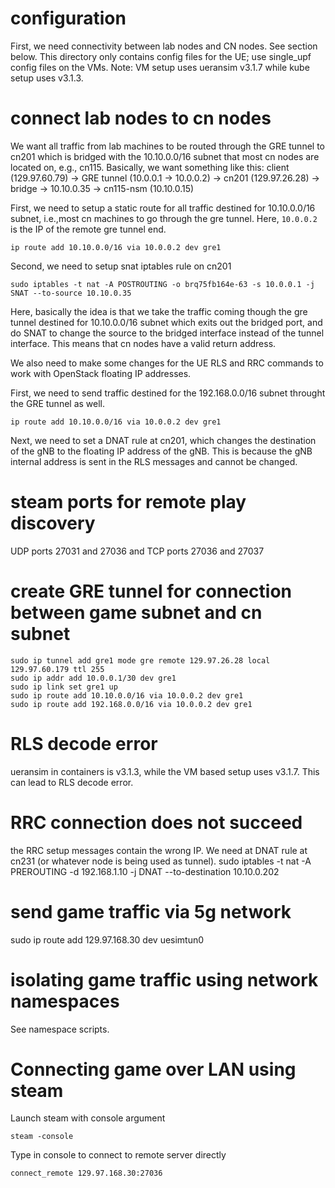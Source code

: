 # configuration

First, we need connectivity between lab nodes and CN nodes. See section below.
This directory only contains config files for the UE; use single_upf config files on the VMs.
Note: VM setup uses ueransim v3.1.7 while kube setup uses v3.1.3.

# connect lab nodes to cn nodes

We want all traffic from lab machines to be routed through the GRE tunnel to cn201 which is bridged with the 10.10.0.0/16 subnet that most cn nodes are located on, e.g., cn115. Basically, we want something like this: client (129.97.60.79) -> GRE tunnel (10.0.0.1 -> 10.0.0.2) -> cn201 (129.97.26.28) -> bridge -> 10.10.0.35 -> cn115-nsm (10.10.0.15)

First, we need to setup a static route for all traffic destined for 10.10.0.0/16 subnet, i.e.,most cn machines to go through the gre tunnel. Here, `10.0.0.2` is the IP of the remote gre tunnel end.

    ip route add 10.10.0.0/16 via 10.0.0.2 dev gre1


Second, we need to setup snat iptables rule on cn201


    sudo iptables -t nat -A POSTROUTING -o brq75fb164e-63 -s 10.0.0.1 -j SNAT --to-source 10.10.0.35


Here, basically the idea is that we take the traffic coming though the gre tunnel destined for 10.10.0.0/16 subnet which exits out the bridged port, and do SNAT to change the source to the bridged interface instead of the tunnel interface. This means that cn nodes have a valid return address.

We also need to make some changes for the UE RLS and RRC commands to work with OpenStack floating IP addresses.

First, we need to send traffic destined for the 192.168.0.0/16 subnet throught the GRE tunnel as well.

    ip route add 10.10.0.0/16 via 10.0.0.2 dev gre1

Next, we need to set a DNAT rule at cn201, which changes the destination of the gNB to the floating IP address of the gNB. This is because the gNB internal address is sent in the RLS messages and cannot be changed.


# steam ports for remote play discovery
UDP ports 27031 and 27036 and TCP ports 27036 and 27037

# create GRE  tunnel for connection between game subnet and cn subnet
    sudo ip tunnel add gre1 mode gre remote 129.97.26.28 local 129.97.60.179 ttl 255
    sudo ip addr add 10.0.0.1/30 dev gre1
    sudo ip link set gre1 up
    sudo ip route add 10.10.0.0/16 via 10.0.0.2 dev gre1
    sudo ip route add 192.168.0.0/16 via 10.0.0.2 dev gre1

# RLS decode error
ueransim in containers is v3.1.3, while the VM based setup uses v3.1.7. This can lead to RLS decode error. 

# RRC connection does not succeed
the RRC setup messages contain the wrong IP. We need at DNAT rule at cn231 (or whatever node is being used as tunnel).
sudo iptables -t nat -A PREROUTING -d 192.168.1.10 -j DNAT --to-destination 10.10.0.202


# send game traffic via 5g network
sudo ip route add 129.97.168.30 dev uesimtun0

# isolating game traffic using network namespaces
See namespace scripts.

# Connecting game over LAN using steam
Launch steam with console argument
```
steam -console
```

Type in console to connect to remote server directly
```
connect_remote 129.97.168.30:27036
```
